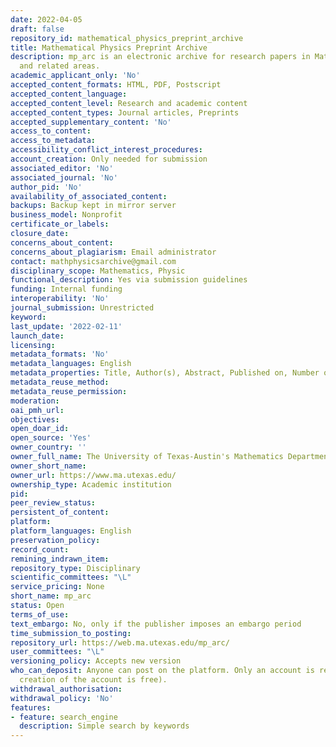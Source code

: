 ```yaml
---
date: 2022-04-05
draft: false
repository_id: mathematical_physics_preprint_archive
title: Mathematical Physics Preprint Archive
description: mp_arc is an electronic archive for research papers in Mathematical Physics
  and related areas.
academic_applicant_only: 'No'
accepted_content_formats: HTML, PDF, Postscript
accepted_content_language:
accepted_content_level: Research and academic content
accepted_content_types: Journal articles, Preprints
accepted_supplementary_content: 'No'
access_to_content:
access_to_metadata:
accessibility_conflict_interest_procedures:
account_creation: Only needed for submission
associated_editor: 'No'
associated_journal: 'No'
author_pid: 'No'
availability_of_associated_content:
backups: Backup kept in mirror server
business_model: Nonprofit
certificate_or_labels:
closure_date:
concerns_about_content:
concerns_about_plagiarism: Email administrator
contact: mathphysicsarchive@gmail.com
disciplinary_scope: Mathematics, Physic
functional_description: Yes via submission guidelines
funding: Internal funding
interoperability: 'No'
journal_submission: Unrestricted
keyword:
last_update: '2022-02-11'
launch_date:
licensing:
metadata_formats: 'No'
metadata_languages: English
metadata_properties: Title, Author(s), Abstract, Published on, Number of Words, Format
metadata_reuse_method:
metadata_reuse_permission:
moderation:
oai_pmh_url:
objectives:
open_doar_id:
open_source: 'Yes'
owner_country: ''
owner_full_name: The University of Texas-Austin's Mathematics Department
owner_short_name:
owner_url: https://www.ma.utexas.edu/
ownership_type: Academic institution
pid:
peer_review_status:
persistent_of_content:
platform:
platform_languages: English
preservation_policy:
record_count:
remining_indrawn_item:
repository_type: Disciplinary
scientific_committees: "\L"
service_pricing: None
short_name: mp_arc
status: Open
terms_of_use:
text_embargo: No, only if the publisher imposes an embargo period
time_submission_to_posting:
repository_url: https://web.ma.utexas.edu/mp_arc/
user_committees: "\L"
versioning_policy: Accepts new version
who_can_deposit: Anyone can post on the platform. Only an account is required ( The
  creation of the account is free).
withdrawal_authorisation:
withdrawal_policy: 'No'
features:
- feature: search_engine
  description: Simple search by keywords
---
```



